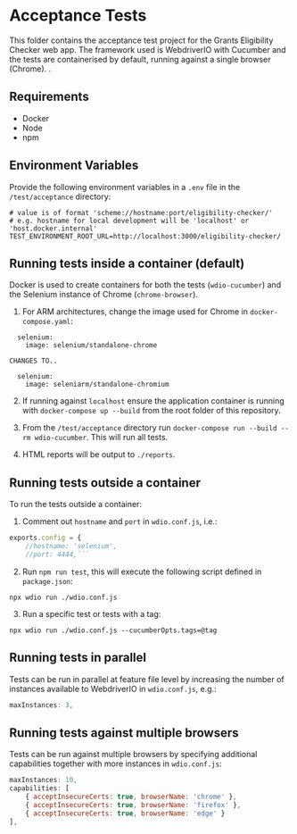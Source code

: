 # Acceptance Tests
This folder contains the acceptance test project for the Grants Eligibility Checker web app. The framework used is WebdriverIO with Cucumber and the tests are containerised by default, running against a single browser (Chrome).
.
## Requirements
- Docker
- Node
- npm

## Environment Variables
Provide the following environment variables in a `.env` file in the `/test/acceptance` directory:

```pwsh
# value is of format 'scheme://hostname:port/eligibility-checker/'
# e.g. hostname for local development will be 'localhost' or 'host.docker.internal'
TEST_ENVIRONMENT_ROOT_URL=http://localhost:3000/eligibility-checker/
```

## Running tests inside a container (default)
Docker is used to create containers for both the tests (`wdio-cucumber`) and the Selenium instance of Chrome (`chrome-browser`).

1. For ARM architectures, change the image used for Chrome in `docker-compose.yaml`:

```
  selenium:
    image: selenium/standalone-chrome

CHANGES TO..

  selenium:
    image: seleniarm/standalone-chromium
```   

2. If running against `localhost` ensure the application container is running with `docker-compose up --build` from the root folder of this repository.

3. From the `/test/acceptance` directory run `docker-compose run --build --rm wdio-cucumber`. This will run all tests.

5. HTML reports will be output to `./reports`.

## Running tests outside a container
To run the tests outside a container:

1. Comment out `hostname` and `port` in `wdio.conf.js`, i.e.:
```js
exports.config = {
    //hostname: 'selenium',
    //port: 4444,```
```
2. Run `npm run test`, this will execute the following script defined in `package.json`:
```pwsh
npx wdio run ./wdio.conf.js
```

3. Run a specific test or tests with a tag:
```pwsh
npx wdio run ./wdio.conf.js --cucumberOpts.tags=@tag
```

## Running tests in parallel
Tests can be run in parallel at feature file level by increasing the number of instances available to WebdriverIO in `wdio.conf.js`, e.g.:
```js
maxInstances: 3,
```

## Running tests against multiple browsers
Tests can be run against multiple browsers by specifying additional capabilities together with more instances in `wdio.conf.js`:
```js
maxInstances: 10,
capabilities: [
    { acceptInsecureCerts: true, browserName: 'chrome' },
    { acceptInsecureCerts: true, browserName: 'firefox' },
    { acceptInsecureCerts: true, browserName: 'edge' }
],
```